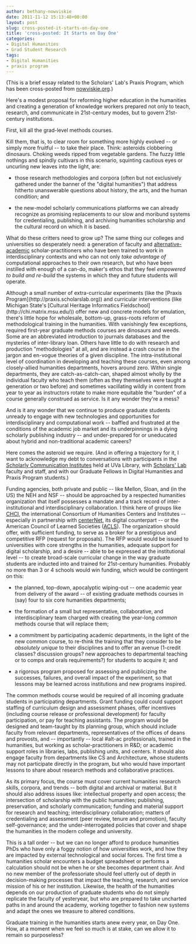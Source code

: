 ```yaml
---
author: bethany-nowviskie
date: 2011-11-12 15:13:48+00:00
layout: post
slug: cross-posted-it-starts-on-day-one
title: 'cross-posted: It Starts on Day One'
categories:
- Digital Humanities
- Grad Student Research
tags:
- Digital Humanities
- praxis program
---
```


(This is a brief essay related to the Scholars' Lab's Praxis Program, which has been cross-posted from [nowviskie.org](http://nowviskie.org/2011/it-starts-on-day-one/).)

Here's a modest proposal for reforming higher education in the humanities and creating a generation of knowledge workers prepared not only to teach, research, and communicate in 21st-century modes, but to govern 21st-century institutions.  

First, kill all the grad-level methods courses.

Kill them, that is, to clear room for something more highly evolved -- or simply more fruitful -- to take their place.  Think: asteroids clobbering dinosaurs.  Choking weeds ripped from vegetable gardens.  The fuzzy little nothings and spindly cultivars in this scenario, squinting cautious eyes or uncurling new leaves into the light, are: 





  * those research methodologies and corpora (often but not exclusively gathered under the banner of the "digital humanities") that address hitherto unanswerable questions about history, the arts, and the human condition; and



  * the new-model scholarly communications platforms we can already recognize as promising replacements to our slow and moribund systems for credentialing, publishing, and archiving humanities scholarship and the cultural record on which it is based.



What do these critters need to grow up? The same thing our colleges and universities so desperately need: a generation of faculty and [alternative-academic](http://mediacommons.futureofthebook.org/alt-ac/) scholar-practitioners who have been trained to work in interdisciplinary contexts and who can not only _take advantage of_ computational approaches to their own research, but who have been instilled with enough of a can-do, maker's ethos that they feel _empowered to build and re-build_ the systems in which they and future students will operate.

<!-- more -->Although a small number of extra-curricular experiments (like the [Praxis Program](http://praxis.scholarslab.org)) and curricular interventions (like Michigan State's [Cultural Heritage Informatics Fieldschool](http://chi.matrix.msu.edu/)) offer new and concrete models for emulation, there's little hope for wholesale, bottom-up, grass-roots reform of methodological training in the humanities. With vanishingly few exceptions, required first-year graduate methods courses are dinosaurs and weeds. Some are an abbreviated introduction to journals databases and the mysteries of inter-library loan. Others have little to do with research and production "methodologies" at all, and are instead a crash course in the jargon and en-vogue theories of a given discipline. The intra-institutional level of coordination in developing and teaching these courses, even among closely-allied humanities departments, hovers around zero.  Within single departments, they are catch-as-catch-can, shaped almost wholly by the individual faculty who teach them (often as they themselves were taught a generation or two before) and sometimes vacillating wildly in content from year to year as instructors rotate to make more equitable the "burden" of a course generally construed as service. Is it any wonder they're a mess?

And is it any wonder that we continue to produce graduate students unready to engage with new technologies and opportunities for interdisciplinary and computational work -- baffled and frustrated at the conditions of the academic job market and its underpinnings in a dying scholarly publishing industry -- and under-prepared for or uneducated about hybrid and non-traditional academic careers?

Here comes the asteroid we require. (And in offering a trajectory for it, I want to acknowledge my debt to conversations with participants in the [Scholarly Communication Institutes](http://uvasci.org) held at UVa Library, with [Scholars' Lab](http://scholarslab.org/) faculty and staff, and with our Graduate Fellows in Digital Humanities and Praxis Program students.)

Funding agencies, both private and public -- like Mellon, Sloan, and (in the US) the NEH and NSF -- should be approached by a respected humanities organization that itself possesses a mandate and a track record of inter-institutional and interdisciplinary collaboration.  I think here of groups like [CHCI](http://chcinetwork.org), the international Consortium of Humanities Centers and Institutes -- especially in partnership with [centerNet](http://digitalhumanities.org/centernet), its digital counterpart -- or the American Council of Learned Societies ([ACLS](http://acls.org)). The organization should offer, with sufficient funding, to serve as a broker for a prestigious and competitive RFP (request for proposals). The RFP would would be issued to universities with core strengths in the humanities, adequate support for digital scholarship, and a desire -- able to be expressed at the institutional level -- to create broad-scale curricular change in the way graduate students are inducted into and trained for 21st-century humanities.  Probably no more than 3 or 4 schools would win funding, which would be contingent on this: 





  * the planned, top-down, apocalyptic wiping-out -- one academic year from delivery of the award -- of existing graduate methods courses in (say) four to six core humanities departments;


  * the formation of a small but representative, collaborative, and interdisciplinary team charged with creating the year-long _common_ methods course that will replace them;


  * a commitment by participating academic departments, in the light of the new common course, to re-think the training that they consider to be _absolutely unique_ to their disciplines and to offer an avenue (1-credit classes? discussion groups? new approaches to departmental teaching or to comps and orals requirements?) for students to acquire it; and


  * a rigorous program proposed for assessing and publicizing the successes, failures, and overall impact of the experiment, so that lessons may be learned across institutions and new programs inspired.

 

The common methods course would be required of all incoming graduate students in participating departments.  Grant funding could could support staffing of curriculum design and assessment phases, offer incentives (including course release or professional development) for faculty participation, or pay for teaching assistants. The program would be designed and team-taught by its planning group, which should include faculty from relevant departments, representatives of the offices of deans and provosts, and -- importantly -- local #alt-ac professionals, trained in the humanities, but working as scholar-practitioners in R&D; or academic support roles in libraries, labs, publishing units, and centers. It should also engage faculty from departments like CS and Architecture, whose students may not participate directly in the program, but who would have important lessons to share about research methods and collaborative practices.

As its primary focus, the course must cover current humanities research skills, corpora, and trends -- both digital and archival or material. But it should also address issues like: intellectual property and open access; the intersection of scholarship with the public humanities; publishing, preservation, and scholarly communication; funding and material support for research and teaching; interdisciplinary collaboration; matters of credentialing and assessment (peer review, tenure and promotion), faculty self-governance; and the under-interrogated policies that cover and shape the humanities in the modern college and university.  

This is a tall order -- but we can no longer afford to produce humanities PhDs who have only a foggy notion of how universities work, and how they are impacted by external technological and social forces.  The first time a humanities scholar encounters a budget spreadsheet or performs a calculation should not be when he or she becomes department chair. And no new member of the professoriate should feel utterly out of depth in decision-making processes that impact the teaching, research, and service mission of his or her institution.  Likewise, the health of the humanities depends on our production of graduate students who do not simply replicate the faculty of yesteryear, but who are prepared to take uncharted paths in and around the academy, working together to fashion new systems and adapt the ones we treasure to altered conditions. 

Graduate training in the humanities starts anew every year, on Day One. How, at a moment when we feel so much is at stake, can we allow it to remain so purposeless?
